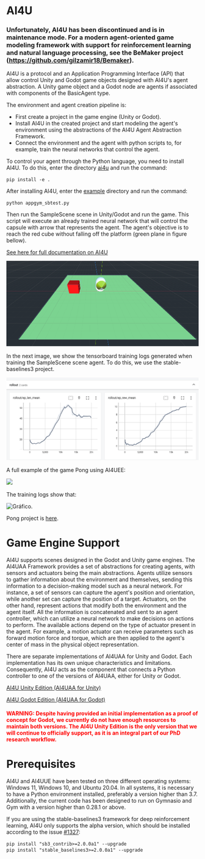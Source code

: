 # AI4U

### **Unfortunately, AI4U has been discontinued and is in maintenance mode. For a modern agent-oriented game modeling framework with support for reinforcement learning and natural language processing, see the BeMaker project (https://github.com/gilzamir18/Bemaker).**

AI4U  is a protocol and an Application Programming Interface (API) that allow control Unity and Godot game objects designed with AI4U's agent abstraction. A Unity game object and a Godot node are agents if associated with components of the BasicAgent type. 

The environment and agent creation pipeline is:

* First create a project in the game engine (Unity or Godot).
* Install AI4U in the created project and start modeling the agent's environment using the abstractions of the AI4U Agent Abstraction Framework.
* Connect the environment and the agent with python scripts to, for example, train the neural networks that control the agent.

To control your agent through the Python language, you need to install AI4U. To do this, enter the directory [ai4u](/ai4u) and run the command:

    pip install -e .

After installing AI4U, enter the [example](/examples/scene_samplescene) directory and run the command:

    python appgym_sbtest.py

Then run the SampleScene scene in Unity/Godot and run the game. This script will execute an already trained neural network that will control the capsule with arrow that represents the agent. The agent's objective is to reach the red cube without falling off the platform (green plane in figure bellow).

[See here for full documentation on AI4U](./doc/) 

![IMAGEM](/doc/img/ai4uge_samplescene.png)


In the next image, we show the tensorboard training logs generated when training the SampleScene scene agent. To do this, we use the stable-baselines3 project.

![IMAGE](/doc/img/training_of_godot_sample_scene.png)


A full example of the game Pong using AI4UEE:

![](https://public.by.files.1drv.com/y4mE4z_1xivtrP8mdLnopcJSoad1Vs70jnclJtfQrK5GTBCXjnVVfavVBvTgizC0ytDV4acsbPokboN_tnW8iIppCDHZs1OP1ZJ0_NRh5f2T5DTDSrXSIauYIhPOalXStNutHBQ3StqPYfHcseiwq6kqFQasiuaDN_ozHHnkRkIPDOo3Wn2JTat0XamQo0JxU7jlxYSiUzP4TECDSZDGXWh2KHbKBYOtlXXLhjKQNE5ziw)


The training logs show that:

![Gráfico](https://by3301files.storage.live.com/y4mBFID5H01I_Z5o5VdQ_dAYnAP-eh_MsDKZpWCywqhqx-BMvzHbtD23roz99QqsdmE5BncH0c59wy6OEkVyE7TsblGg-In_CY29MQ81MRzXmrIOwO2Q2XhSy9kcHFSLGneVhOlDB7KYvCsKF0nXYTkWbmihxz_1IeKyBR7qlk_lAFA6dFtbISekGqKNlmFkC110-E6CXpkIqsMYRLzoJKbRjjnpPcziXRnpTU6WkJu7c0?encodeFailures=1&width=384&height=311). 

Pong project is [here](https://github.com/gilzamir18/PhongDemo).


# Game Engine Support

AI4U supports scenes designed in the Godot and Unity game engines. The AI4UAA Framework provides a set of abstractions for creating agents, with sensors and actuators being the main abstractions. Agents utilize sensors to gather information about the environment and themselves, sending this information to a decision-making model such as a neural network. For instance, a set of sensors can capture the agent's position and orientation, while another set can capture the position of a target. Actuators, on the other hand, represent actions that modify both the environment and the agent itself. All the information is concatenated and sent to an agent controller, which can utilize a neural network to make decisions on actions to perform. The available actions depend on the type of actuator present in the agent. For example, a motion actuator can receive parameters such as forward motion force and torque, which are then applied to the agent's center of mass in the physical object representation.

There are separate implementations of AI4UAA for Unity and Godot. Each implementation has its own unique characteristics and limitations. Consequently, AI4U acts as the component that connects a Python controller to one of the versions of AI4UAA, either for Unity or Godot.

[AI4U Unity Edition (AI4UAA for Unity)](https://github.com/gilcoder/AI4UUE)

[AI4U Godot Edition (AI4UAA for Godot)](https://github.com/gilcoder/AI4UGE)

#### <label style='color:#ff0000'>WARNING: Despite having provided an initial implementation as a proof of concept for Godot, we currently do not have enough resources to maintain both versions. The AI4U Unity Edition is the only version that we will continue to officially support, as it is an integral part of our PhD research workflow.</label>

# Prerequisites
AI4U and AI4UUE have been tested on three different operating systems: Windows 11, Windows 10, and Ubuntu 20.04. In all systems, it is necessary to have a Python environment installed, preferably a version higher than 3.7. Additionally, the current code has been designed to run on Gymnasio and Gym with a version higher than 0.28.1 or above.

If you are using the stable-baselines3 framework for deep reinforcement learning, AI4U only supports the alpha version, which should be installed according to the issue [#1327](https://github.com/DLR-RM/stable-baselines3/pull/1327):

```shell
pip install "sb3_contrib>=2.0.0a1" --upgrade    
pip install "stable_baselines3>=2.0.0a1" --upgrade
```

